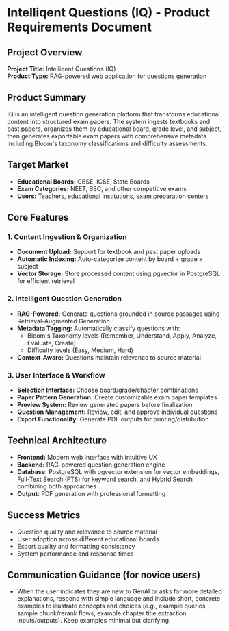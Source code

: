 # Intelliqent Questions (IQ) - Product Requirements Document

## Project Overview

**Project Title:** Intelliqent Questions (IQ)  
**Product Type:** RAG-powered web application for questions generation

## Product Summary

IQ is an intelligent question generation platform that transforms educational content into structured exam papers. The system ingests textbooks and past papers, organizes them by educational board, grade level, and subject, then generates exportable exam papers with comprehensive metadata including Bloom's taxonomy classifications and difficulty assessments.

## Target Market

- **Educational Boards:** CBSE, ICSE, State Boards
- **Exam Categories:** NEET, SSC, and other competitive exams
- **Users:** Teachers, educational institutions, exam preparation centers

## Core Features

### 1. Content Ingestion & Organization

- **Document Upload:** Support for textbook and past paper uploads
- **Automatic Indexing:** Auto-categorize content by board + grade + subject
- **Vector Storage:** Store processed content using pgvector in PostgreSQL for efficient retrieval

### 2. Intelligent Question Generation

- **RAG-Powered:** Generate questions grounded in source passages using Retrieval-Augmented Generation
- **Metadata Tagging:** Automatically classify questions with:
  - Bloom's Taxonomy levels (Remember, Understand, Apply, Analyze, Evaluate, Create)
  - Difficulty levels (Easy, Medium, Hard)
- **Context-Aware:** Questions maintain relevance to source material

### 3. User Interface & Workflow

- **Selection Interface:** Choose board/grade/chapter combinations
- **Paper Pattern Generation:** Create customizable exam paper templates
- **Preview System:** Review generated papers before finalization
- **Question Management:** Review, edit, and approve individual questions
- **Export Functionality:** Generate PDF outputs for printing/distribution

## Technical Architecture

- **Frontend:** Modern web interface with intuitive UX
- **Backend:** RAG-powered question generation engine
- **Database:** PostgreSQL with pgvector extension for vector embeddings, Full-Text Search (FTS) for keyword search, and Hybrid Search combining both approaches
- **Output:** PDF generation with professional formatting

## Success Metrics

- Question quality and relevance to source material
- User adoption across different educational boards
- Export quality and formatting consistency
- System performance and response times

## Communication Guidance (for novice users)

- When the user indicates they are new to GenAI or asks for more detailed explanations, respond with simple language and include short, concrete examples to illustrate concepts and choices (e.g., example queries, sample chunk/rerank flows, example chapter title extraction inputs/outputs). Keep examples minimal but clarifying.
